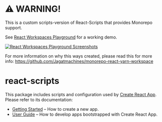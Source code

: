 # :warning: WARNING!

This is a custom scripts-version of React-Scripts that provides Monorepo support.

See [React Workspaces Playground](https://github.com/Jagatmachines/monorepo-react-yarn-workspace) for a working demo.

[![React Workspaces Playground Screenshots](https://i.imgur.com/7snWXD0.png)](https://github.com/Jagatmachines/monorepo-react-yarn-workspace)

For more information on why this ways created, please read this for more info: https://github.com/Jagatmachines/monorepo-react-yarn-workspace

# react-scripts

This package includes scripts and configuration used by [Create React App](https://github.com/facebook/create-react-app).<br>
Please refer to its documentation:

- [Getting Started](https://facebook.github.io/create-react-app/docs/getting-started) – How to create a new app.
- [User Guide](https://facebook.github.io/create-react-app/) – How to develop apps bootstrapped with Create React App.
